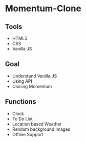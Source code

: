 # Momentum-Clone

## Tools

- HTML5
- CSS
- Vanilla JS

## Goal

- Understand Vanilla JS
- Using API
- Cloning Momentum

## Functions

- Clock
- To Do List
- Location based Weather
- Random background images
- Offline Support